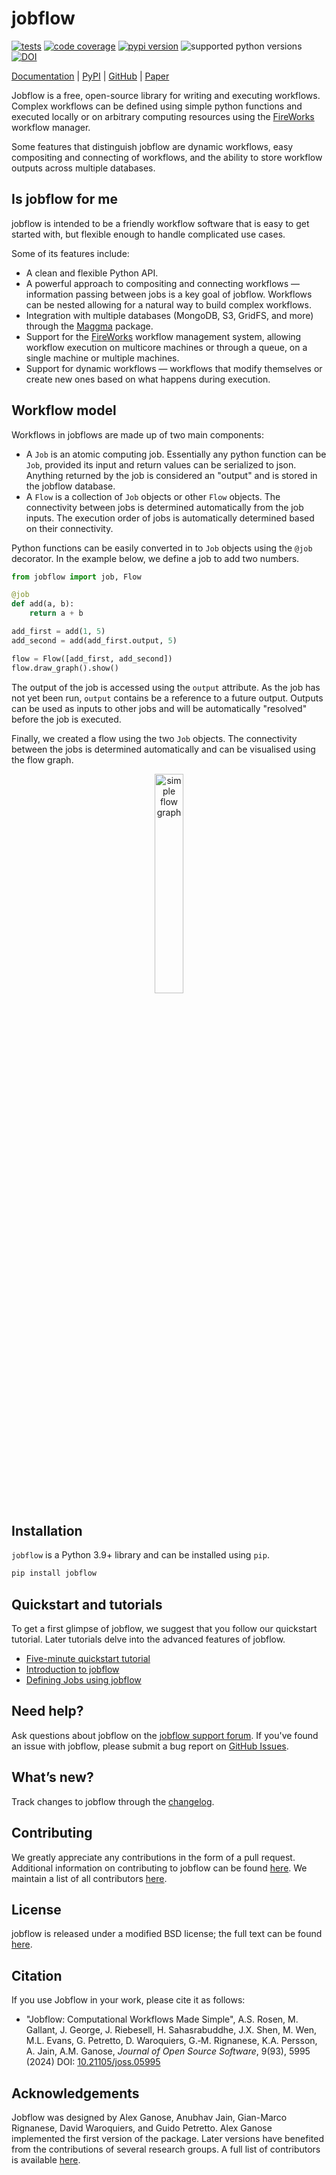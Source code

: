 # jobflow

[![tests](https://img.shields.io/github/actions/workflow/status/materialsproject/jobflow/testing.yml?branch=main&label=tests)](https://github.com/materialsproject/jobflow/actions?query=workflow%3Atesting)
[![code coverage](https://img.shields.io/codecov/c/gh/materialsproject/jobflow/main)](https://codecov.io/gh/materialsproject/jobflow/)
[![pypi version](https://img.shields.io/pypi/v/jobflow?color=blue)](https://pypi.org/project/jobflow/)
![supported python versions](https://img.shields.io/pypi/pyversions/jobflow)
[![DOI](https://joss.theoj.org/papers/10.21105/joss.05995/status.svg)](https://doi.org/10.21105/joss.05995)

[Documentation](https://materialsproject.github.io/jobflow/) | [PyPI](https://pypi.org/project/jobflow/) | [GitHub](https://github.com/materialsproject/jobflow) | [Paper](https://doi.org/10.21105/joss.05995)

Jobflow is a free, open-source library for writing and executing workflows. Complex
workflows can be defined using simple python functions and executed locally or on
arbitrary computing resources using the [FireWorks][fireworks] workflow manager.

Some features that distinguish jobflow are dynamic workflows, easy compositing and
connecting of workflows, and the ability to store workflow outputs across multiple
databases.

## Is jobflow for me

jobflow is intended to be a friendly workflow software that is easy to get started with,
but flexible enough to handle complicated use cases.

Some of its features include:

- A clean and flexible Python API.
- A powerful approach to compositing and connecting workflows — information passing
  between jobs is a key goal of jobflow. Workflows can be nested allowing for a natural
  way to build complex workflows.
- Integration with multiple databases (MongoDB, S3, GridFS, and more) through the
  [Maggma][maggma] package.
- Support for the [FireWorks][fireworks] workflow management system, allowing workflow
  execution on multicore machines or through a queue, on a single machine or multiple
  machines.
- Support for dynamic workflows — workflows that modify themselves or create new ones
  based on what happens during execution.

## Workflow model

Workflows in jobflows are made up of two main components:

- A `Job` is an atomic computing job. Essentially any python function can be `Job`,
  provided its input and return values can be serialized to json. Anything returned by the job is
  considered an "output" and is stored in the jobflow database.
- A `Flow` is a collection of `Job` objects or other `Flow` objects. The connectivity
  between jobs is determined automatically from the job inputs. The execution order
  of jobs is automatically determined based on their connectivity.

Python functions can be easily converted in to `Job` objects using the `@job` decorator.
In the example below, we define a job to add two numbers.

```python
from jobflow import job, Flow

@job
def add(a, b):
    return a + b

add_first = add(1, 5)
add_second = add(add_first.output, 5)

flow = Flow([add_first, add_second])
flow.draw_graph().show()
```

The output of the job is accessed using the `output` attribute. As the job has not
yet been run, `output` contains be a reference to a future output. Outputs can be used
as inputs to other jobs and will be automatically "resolved" before the job is
executed.

Finally, we created a flow using the two `Job` objects. The connectivity between
the jobs is determined automatically and can be visualised using the flow graph.

<p align="center">
<img alt="simple flow graph" src="https://raw.githubusercontent.com/materialsproject/jobflow/main/docs/_static/img/simple_flow.png" width="30%" height="30%">
</p>

## Installation

`jobflow` is a Python 3.9+ library and can be installed using `pip`.

```bash
pip install jobflow
```

## Quickstart and tutorials

To get a first glimpse of jobflow, we suggest that you follow our quickstart tutorial.
Later tutorials delve into the advanced features of jobflow.

- [Five-minute quickstart tutorial][quickstart]
- [Introduction to jobflow][introduction]
- [Defining Jobs using jobflow][defining-jobs]

## Need help?

Ask questions about jobflow on the [jobflow support forum][help-forum].
If you've found an issue with jobflow, please submit a bug report on [GitHub Issues][issues].

## What’s new?

Track changes to jobflow through the [changelog][changelog].

## Contributing

We greatly appreciate any contributions in the form of a pull request.
Additional information on contributing to jobflow can be found [here][contributing].
We maintain a list of all contributors [here][contributors].

## License

jobflow is released under a modified BSD license; the full text can be found [here][license].

## Citation

If you use Jobflow in your work, please cite it as follows:

- "Jobflow: Computational Workflows Made Simple", A.S. Rosen, M. Gallant, J. George, J. Riebesell, H. Sahasrabuddhe, J.X. Shen, M. Wen, M.L. Evans, G. Petretto, D. Waroquiers, G.‑M. Rignanese, K.A. Persson, A. Jain, A.M. Ganose, _Journal of Open Source Software_, 9(93), 5995 (2024) DOI: [10.21105/joss.05995](https://doi.org/10.21105/joss.05995)

## Acknowledgements

Jobflow was designed by Alex Ganose, Anubhav Jain, Gian-Marco Rignanese, David Waroquiers, and Guido Petretto. Alex Ganose implemented the first version of the package. Later versions have benefited from the contributions of several research groups. A full list of contributors is available [here](https://materialsproject.github.io/jobflow/contributors.html).

[maggma]: https://materialsproject.github.io/maggma/
[fireworks]: https://materialsproject.github.io/fireworks/
[help-forum]: https://matsci.org/c/fireworks
[issues]: https://github.com/materialsproject/jobflow/issues
[changelog]: https://materialsproject.github.io/jobflow/changelog.html
[contributing]: https://materialsproject.github.io/jobflow/contributing.html
[contributors]: https://materialsproject.github.io/jobflow/contributors.html
[license]: https://raw.githubusercontent.com/materialsproject/jobflow/main/LICENSE
[quickstart]: https://materialsproject.github.io/jobflow/tutorials/1-quickstart.html
[introduction]: https://materialsproject.github.io/jobflow/tutorials/2-introduction.html
[defining-jobs]: https://materialsproject.github.io/jobflow/tutorials/3-defining-jobs.html
[creating-flows]: https://materialsproject.github.io/jobflow/tutorials/4-creating-flows.html
[dynamic-flows]: https://materialsproject.github.io/jobflow/tutorials/5-dynamic-flows.html
[makers]: https://materialsproject.github.io/jobflow/tutorials/6-makers.html
[generalized-makers]: https://materialsproject.github.io/jobflow/tutorials/7-generalized-makers.html
[jobflow-fireworks]: https://materialsproject.github.io/jobflow/tutorials/8-fireworks.html
